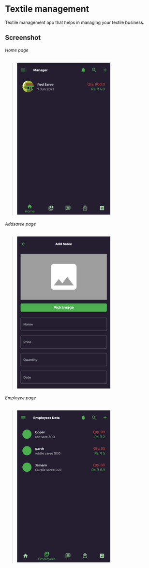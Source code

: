 # Textile management

Textile management app that helps in managing your textile business.

## Screenshot
###### Home page
><img src="/assets/images/home.png" height="500">
###### Addsaree page
><img src="/assets/images/addsaree.png" height="500">
###### Employee page
><img src="/assets/images/emp.png" height="500">
